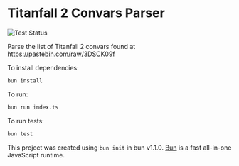 # Titanfall 2 Convars Parser

![Test Status](https://github.com/taskinoz/titanfall2-convars-parser/actions/workflows/test.yml/badge.svg)

Parse the list of Titanfall 2 convars found at https://pastebin.com/raw/3DSCK09f

To install dependencies:

```bash
bun install
```

To run:

```bash
bun run index.ts
```

To run tests:

```bash
bun test
```

This project was created using `bun init` in bun v1.1.0. [Bun](https://bun.sh) is a fast all-in-one JavaScript runtime.

